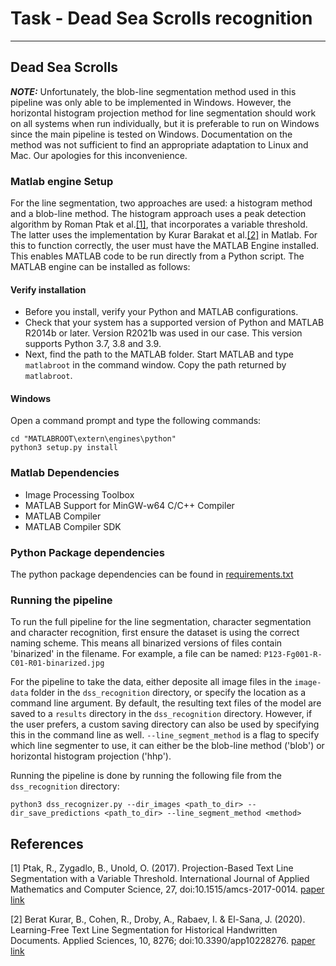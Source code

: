 # Task - Dead Sea Scrolls recognition
***

## Dead Sea Scrolls
**_NOTE:_** Unfortunately, the blob-line segmentation method used in this pipeline was only able to be implemented in Windows. However, the horizontal histogram projection method for line segmentation should work on all systems when run individually, but it is preferable to run on Windows since the main pipeline is tested on Windows.
Documentation on the method was not sufficient to find an appropriate adaptation to Linux and Mac. Our apologies for this inconvenience.

### Matlab engine Setup
For the line segmentation, two approaches are used: a histogram method and a blob-line method. The histogram approach uses a peak detection algorithm by Roman Ptak et al.[[1]](#1), that incorporates a variable threshold. The latter uses the
implementation by Kurar Barakat et al.[[2]](#2) in Matlab. For this to function correctly, the user must have the MATLAB Engine
installed. This enables MATLAB code to be run directly from a Python script. The MATLAB engine can be installed as follows:

#### Verify installation
* Before you install, verify your Python and MATLAB configurations.
* Check that your system has a supported version of Python and MATLAB R2014b or later. Version R2021b was used in our case.
This version supports Python 3.7, 3.8 and 3.9.
* Next, find the path to the MATLAB folder. Start MATLAB and type `matlabroot` in the command window. Copy the path returned
by `matlabroot`.

#### Windows
Open a command prompt and type the following commands:
```
cd "MATLABROOT\extern\engines\python"
python3 setup.py install
```

### Matlab Dependencies
* Image Processing Toolbox
* MATLAB Support for MinGW-w64 C/C++ Compiler
* MATLAB Compiler
* MATLAB Compiler SDK

### Python Package dependencies
The python package dependencies can be found in [requirements.txt](requirements.txt)

### Running the pipeline
To run the full pipeline for the line segmentation, character segmentation and character recognition, first ensure the
dataset is using the correct naming scheme. This means all binarized versions of files contain 'binarized' in the filename.
For example, a file can be named: `P123-Fg001-R-C01-R01-binarized.jpg`

For the pipeline to take the data, either deposite all image files in the `image-data` folder in the `dss_recognition` directory,
or specify the location as a command line argument. By default, the resulting text files of the model are saved to a `results` directory in the `dss_recognition` directory.
However, if the user prefers, a custom saving directory can also be used by specifying this in the command line as well. `--line_segment_method` is a flag to specify which line segmenter to use, it can either be the blob-line method ('blob') or horizontal histogram projection ('hhp').

Running the pipeline is done by running the following file from the `dss_recognition` directory:

```
python3 dss_recognizer.py --dir_images <path_to_dir> --dir_save_predictions <path_to_dir> --line_segment_method <method>
```

## References
<a id="1">[1]</a>
Ptak, R., Zygadlo, B., Unold, O. (2017). Projection-Based Text Line Segmentation with a Variable
Threshold.
International Journal of Applied Mathematics and Computer Science, 27, doi:10.1515/amcs-2017-0014.
[paper link](https://www.researchgate.net/publication/315887219_Projection-Based_Text_Line_Segmentation_with_a_Variable_Threshold/fulltext/5909a119aca272f658fc7c62/Projection-Based-Text-Line-Segmentation-with-a-Variable-Threshold.pdf)

<a id="2">[2]</a>
Berat Kurar, B., Cohen, R., Droby, A., Rabaev, I. & El-Sana, J. (2020). Learning-Free Text Line Segmentation for Historical
Handwritten Documents.
Applied Sciences, 10, 8276; doi:10.3390/app10228276.
[paper link](https://www.researchgate.net/profile/Berat-Barakat/publication/347109911_Learning-Free_Text_Line_Segmentation_for_Historical_Handwritten_Documents/links/6005e26a45851553a053b11c/Learning-Free-Text-Line-Segmentation-for-Historical-Handwritten-Documents.pdf)
